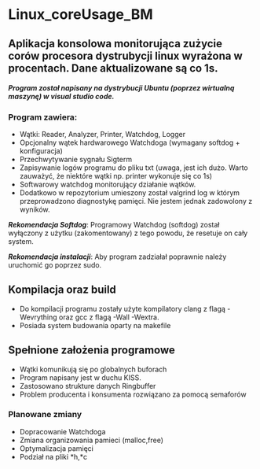 # Linux_coreUsage_BM

## Aplikacja konsolowa monitorująca zużycie corów procesora dystrubycji linux wyrażona w procentach. Dane aktualizowane są co 1s.

##### Program został napisany na dystrybucji Ubuntu (poprzez wirtualną maszynę) w visual studio code.

### Program zawiera:
- Wątki: Reader, Analyzer, Printer, Watchdog, Logger
- Opcjonalny wątek hardwarowego Watchdoga (wymagany softdog + konfiguracja)
- Przechwytywanie sygnału Sigterm
- Zapisywanie logów programu do pliku txt (uwaga, jest ich dużo. Warto zauważyć, że niektóre wątki np. printer wykonuje się co 1s)
- Softwarowy watchdog monitorujący działanie wątków.
- Dodatkowo w repozytorium umieszony został valgrind log w którym przeprowadzono diagnostykę pamięci. Nie jestem jednak zadowolony z wyników. 

***Rekomendacja Softdog***: Programowy Watchdog (softdog) został wyłączony z użytku (zakomentowany) z tego powodu, że resetuje on cały system. 

***Rekomendacja instalacji***: Aby program zadziałał poprawnie należy uruchomić go poprzez sudo.

## Kompilacja oraz build
- Do kompilacji programu zostały użyte kompilatory clang z flagą -Wevrything oraz gcc z flagą -Wall -Wextra.
- Posiada system budowania oparty na makefile

## Spełnione założenia programowe
- Wątki komunikują się po globalnych buforach
- Program napisany jest w duchu KISS.
- Zastosowano strukture danych Ringbuffer
- Problem producenta i konsumenta rozwiązano za pomocą semaforów

### Planowane zmiany
- Dopracowanie Watchdoga
- Zmiana organizowania pamieci (malloc,free)
- Optymalizacja pamięci
- Podział na pliki *h,*c



